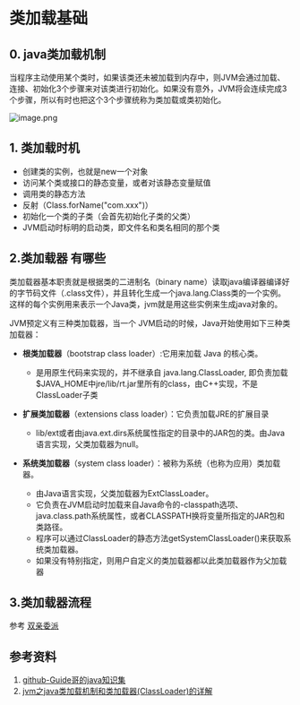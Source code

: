 # 类加载基础



## 0. java类加载机制

当程序主动使用某个类时，如果该类还未被加载到内存中，则JVM会通过加载、连接、初始化3个步骤来对该类进行初始化。如果没有意外，JVM将会连续完成3个步骤，所以有时也把这个3个步骤统称为类加载或类初始化。


![image.png](https://p9-juejin.byteimg.com/tos-cn-i-k3u1fbpfcp/e105f2913fce418bb82559efb56b2789~tplv-k3u1fbpfcp-watermark.image)

## 1. 类加载时机  

- 创建类的实例，也就是new一个对象
- 访问某个类或接口的静态变量，或者对该静态变量赋值
- 调用类的静态方法
- 反射（Class.forName("com.xxx")）
- 初始化一个类的子类（会首先初始化子类的父类）
- JVM启动时标明的启动类，即文件名和类名相同的那个类    



## 2.类加载器 有哪些
类加载器基本职责就是根据类的二进制名（binary name）读取java编译器编译好的字节码文件（.class文件），并且转化生成一个java.lang.Class类的一个实例。这样的每个实例用来表示一个Java类，jvm就是用这些实例来生成java对象的。  

JVM预定义有三种类加载器，当一个 JVM启动的时候，Java开始使用如下三种类加载器：

-  **根类加载器**（bootstrap class loader）:它用来加载 Java 的核心类。
   - 是用原生代码来实现的，并不继承自 java.lang.ClassLoader, 即负责加载$JAVA_HOME中jre/lib/rt.jar里所有的class，由C++实现，不是ClassLoader子类

-  **扩展类加载器**（extensions class loader）：它负责加载JRE的扩展目录
   - lib/ext或者由java.ext.dirs系统属性指定的目录中的JAR包的类。由Java语言实现，父类加载器为null。
-  **系统类加载器**（system class loader）：被称为系统（也称为应用）类加载器。
   - 由Java语言实现，父类加载器为ExtClassLoader。
   - 它负责在JVM启动时加载来自Java命令的-classpath选项、java.class.path系统属性，或者CLASSPATH换将变量所指定的JAR包和类路径。
   - 程序可以通过ClassLoader的静态方法getSystemClassLoader()来获取系统类加载器。
   - 如果没有特别指定，则用户自定义的类加载器都以此类加载器作为父加载器



## 3.类加载器流程

参考 [双亲委派](./双亲委派)



## 参考资料
1. [github-Guide哥的java知识集](https://github.com/Snailclimb/JavaGuide)
2. [jvm之java类加载机制和类加载器(ClassLoader)的详解](https://blog.csdn.net/m0_38075425/article/details/81627349)
